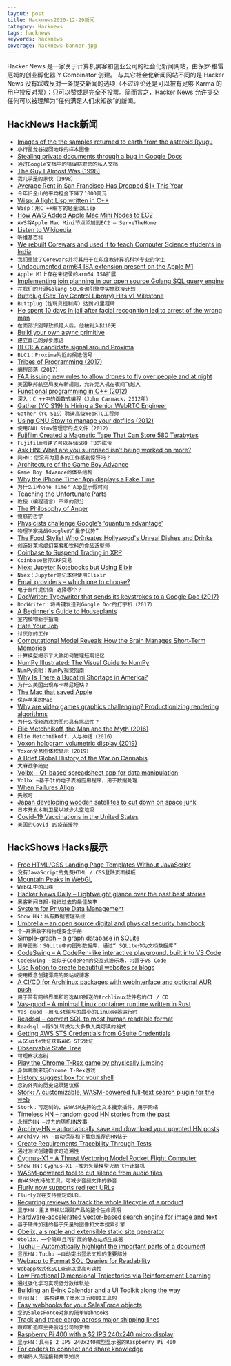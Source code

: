 ```yaml
---
layout: post
title: Hacknews2020-12-29新闻
category: Hacknews
tags: hacknews
keywords: hacknews
coverage: hacknews-banner.jpg
---
```


Hacker News 是一家关于计算机黑客和创业公司的社会化新闻网站，由保罗·格雷厄姆的创业孵化器 Y Combinator 创建。
与其它社会化新闻网站不同的是 Hacker News 没有踩或反对一条提交新闻的选项（不过评论还是可以被有足够 Karma 的用户投反对票）；只可以赞或是完全不投票。简而言之，Hacker News 允许提交任何可以被理解为“任何满足人们求知欲”的新闻。

## HackNews Hack新闻


- [Images of the the samples returned to earth from the asteroid Ryugu](http://www.hayabusa2.jaxa.jp/en/topics/20201225_samples/)
- `小行星龙谷返回地球的样本图像`
- [Stealing private documents through a bug in Google Docs](https://savebreach.com/stealing-private-documents-through-a-google-docs-bug/)
- `通过Google文档中的错误窃取您的私人文档`
- [The Guy I Almost Was (1998)](http://www.electricsheepcomix.com/almostguy/)
- `我几乎是的家伙（1998）`
- [Average Rent in San Francisco Has Dropped $1k This Year](http://socketsite.com/archives/2020/12/average-rent-in-san-francisco-has-dropped-1000-this-year.html)
- `今年旧金山的平均租金下降了1000美元`
- [Wisp: A light Lisp written in C++](https://github.com/adam-mcdaniel/wisp)
- `Wisp：用C ++编写的轻量级Lisp`
- [How AWS Added Apple Mac Mini Nodes to EC2](https://www.servethehome.com/how-aws-added-apple-mac-mini-nodes-to-ec2/)
- `AWS将Apple Mac Mini节点添加到EC2 – ServeTheHome`
- [Listen to Wikipedia](http://listen.hatnote.com/)
- `听维基百科`
- [We rebuilt Corewars and used it to teach Computer Science students in India](https://adinocap.com/blog/corewars-in-india/)
- `我们重建了Corewars并将其用于在印度教计算机科学专业的学生`
- [Undocumented arm64 ISA extension present on the Apple M1](https://gist.github.com/dougallj/7a75a3be1ec69ca550e7c36dc75e0d6f)
- `Apple M1上存在未记录的arm64 ISA扩展`
- [Implementing join planning in our open source Golang SQL query engine](https://www.dolthub.com/blog/2020-12-28-join-planning/)
- `在我们的开源Golang SQL查询引擎中实施联接计划`
- [Buttplug (Sex Toy Control Library) Hits v1 Milestone](https://nonpolynomial.com/2020/12/28/buttplug-hits-v1-milestone/)
- `Buttplug（性玩具控制库）达到v1里程碑`
- [He spent 10 days in jail after facial recognition led to arrest of the wrong man](https://www.nj.com/middlesex/2020/12/he-spent-10-days-in-jail-after-facial-recognition-software-led-to-the-arrest-of-the-wrong-man-lawsuit-says.html)
- `在面部识别导致抓错人后，他被判入狱10天`
- [Build your own async primitive](https://tweedegolf.nl/blog/50/build-your-own-async-primitive)
- `建立自己的异步原语`
- [BLC1: A candidate signal around Proxima](https://sites.psu.edu/astrowright/2020/12/20/blc1-a-candidate-signal-around-proxima/)
- `BLC1：Proxima附近的候选信号`
- [Tribes of Programming (2017)](https://josephg.com/blog/3-tribes/)
- `编程部落（2017）`
- [FAA issuing new rules to allow drones to fly over people and at night](https://www.reuters.com/article/us-usa-drones-faa/u-s-to-allow-small-drones-to-fly-over-people-at-night-idUSKBN2921R8)
- `美国联邦航空局发布新规则，允许无人机在夜间飞越人`
- [Functional programming in C++ (2012)](https://gamasutra.com/view/news/169296/Indepth_Functional_programming_in_C.php)
- `深入：C ++中的函数式编程（John Carmack，2012年）`
- [Gather (YC S19) Is Hiring a Senior WebRTC Engineer](https://www.notion.so/Senior-Video-Engineer-2d9b26e304d54619bbfd34df340f6a4d)
- `Gather（YC S19）聘请高级WebRTC工程师`
- [Using GNU Stow to manage your dotfiles (2012)](http://brandon.invergo.net/news/2012-05-26-using-gnu-stow-to-manage-your-dotfiles.html)
- `使用GNU Stow管理您的点文件（2012）`
- [Fujifilm Created a Magnetic Tape That Can Store 580 Terabytes](https://petapixel.com/2020/12/26/fujifilm-created-a-magnetic-tape-that-can-store-580-terabytes/)
- `Fujifilm创建了可以存储580 TB的磁带`
- [Ask HN: What are you surprised isn’t being worked on more?](item?id=25559571)
- `问HN：您没有为更多的工作感到惊讶吗？`
- [Architecture of the Game Boy Advance](https://www.copetti.org/writings/consoles/game-boy-advance/)
- `Game Boy Advance的体系结构`
- [Why the iPhone Timer App displays a Fake Time](https://lukashermann.dev/writing/why-the-iphone-timer-displays-fake-time/)
- `为什么iPhone Timer App显示假时间`
- [Teaching the Unfortunate Parts](https://www.executeprogram.com/blog/teaching-the-unfortunate-parts)
- `教授（编程语言）不幸的部分`
- [The Philosophy of Anger](http://bostonreview.net/forum/agnes-callard-philosophy-anger)
- `愤怒的哲学`
- [Physicists challenge Google’s ‘quantum advantage’](https://www.nature.com/articles/d41586-020-03434-7)
- `物理学家挑战Google的“量子优势”`
- [The Food Stylist Who Creates Hollywood's Unreal Dishes and Drinks](https://www.atlasobscura.com/articles/food-styling)
- `创造好莱坞虚幻菜肴和饮料的食品造型师`
- [Coinbase to Suspend Trading in XRP](https://www.reuters.com/article/us-coinbase-xrp/coinbase-to-suspend-trading-in-xrp-idUSKBN292222)
- `Coinbase暂停XRP交易`
- [Niex: Jupyter Notebooks but Using Elixir](https://github.com/jonklein/niex)
- `Niex：Jupyter笔记本但使用Elixir`
- [Email providers – which one to choose?](https://digdeeper.neocities.org/ghost/email.html)
- `电子邮件提供商-选择哪个？`
- [DocWriter: Typewriter that sends its keystrokes to a Google Doc (2017)](http://jsomers.net/blog/docwriter)
- `DocWriter：将击键发送到Google Doc的打字机（2017）`
- [A Beginner's Guide to Houseplants](https://www.notion.so/rxhl/A-Beginner-s-Guide-to-Houseplants-f90190a8c15b4bb8b65c60f16e3f9502)
- `室内植物新手指南`
- [Hate Your Job](https://iai.tv/articles/why-you-should-hate-your-job-auid-1075)
- `讨厌你的工作`
- [Computational Model Reveals How the Brain Manages Short-Term Memories](https://neurosciencenews.com/short-term-memory-model-17464/)
- `计算模型揭示了大脑如何管理短期记忆`
- [NumPy Illustrated: The Visual Guide to NumPy](https://medium.com/better-programming/numpy-illustrated-the-visual-guide-to-numpy-3b1d4976de1d)
- `NumPy说明：NumPy视觉指南`
- [Why Is There a Bucatini Shortage in America?](https://www.grubstreet.com/2020/12/2020-bucatini-shortage-investigation.html)
- `为什么美国出现布卡蒂尼短缺？`
- [The Mac that saved Apple](https://sixcolors.com/post/2020/12/20-macs-for-2020-1-imac-g3/)
- `保存苹果的Mac`
- [Why are video games graphics challenging? Productionizing rendering algorithms](https://bartwronski.com/2020/12/27/why-are-video-games-graphics-still-a-challenge-productionizing-rendering-algorithms/)
- `为什么视频游戏的图形具有挑战性？`
- [Elie Metchnikoff, the Man and the Myth (2016)](https://doi.org/10.1159/000443331)
- `Elie Metchnikoff，人与神话（2016）`
- [Voxon hologram volumetric display (2019)](https://newatlas.com/vr/voxon-photonics-3d-hologram-volumetric-displays/)
- `Voxon全息图体积显示（2019）`
- [A Brief Global History of the War on Cannabis](https://thereader.mitpress.mit.edu/a-brief-global-history-of-the-war-on-cannabis/)
- `大麻战争简史`
- [Volbx – Qt-based spreadsheet app for data manipulation](https://github.com/przemek83/volbx)
- `Volbx –基于Qt的电子表格应用程序，用于数据处理`
- [When Failures Align](https://reeshill.net/posts/shell-ci-fail/)
- `失败时`
- [Japan developing wooden satellites to cut down on space junk](https://www.bbc.com/news/business-55463366)
- `日本开发木制卫星以减少太空垃圾`
- [Covid-19 Vaccinations in the United States](https://covid.cdc.gov/covid-data-tracker/#vaccinations)
- `美国的Covid-19疫苗接种`


## HackShows Hacks展示

- [ Free HTML/CSS Landing Page Templates Without JavaScript](https://uisual.com)
- `没有JavaScript的免费HTML / CSS登陆页面模板`
- [ Mountain Peaks in WebGL](https://felixpalmer.github.io/peaks-of-austria/)
- `WebGL中的山峰`
- [ Hacker News Daily – Lightweight glance over the past best stories](https://lopespm.github.io/hackernews-daily)
- `黑客新闻日报-轻扫过去的最佳故事`
- [ System for Private Data Management](https://github.com/Volmarg/personal-management-system)
- `Show HN：私有数据管理系统`
- [ Umbrella – an open source digital and physical security handbook](https://umbrella.secfirst.org)
- `伞–开源数字和物理安全手册`
- [ Simple-graph – a graph database in SQLite](https://github.com/dpapathanasiou/simple-graph)
- `简单图形：SQLite中的图形数据库，通过“ SQLite作为文档数据库”`
- [ CodeSwing – A CodePen-like interactive playground, built into VS Code](https://github.com/codespaces-contrib/codeswing)
- `CodeSwing –类似于CodePen的交互式游乐场，内置于VS Code`
- [ Use Notion to create beautiful websites or blogs](https://notelet.so)
- `使用概念创建漂亮的网站或博客`
- [ A CI/CD for Archlinux packages with webinterface and optional AUR push](https://github.com/bionade24/abs_cd)
- `用于带有网络界面和可选AUR推送的Archlinux软件包的CI / CD`
- [ Vas-quod – A minimal Linux container runtime written in Rust](https://github.com/flouthoc/vas-quod)
- `Vas-quod –用Rust编写的最小的Linux容器运行时`
- [ Readsql – convert SQL to most human readable format](https://github.com/AzisK/readsql)
- `Readsql –将SQL转换为大多数人类可读的格式`
- [ Getting AWS STS Credentials from GSuite Credentials](https://github.com/cucxabong/aws-google-login)
- `从GSuite凭证获取AWS STS凭证`
- [ Observable State Tree](https://github.com/mfbx9da4/observable-state-tree)
- `可观察状态树`
- [ Play the Chrome T-Rex game by physically jumping](https://github.com/veggiedefender/projectordino)
- `身体跳跳来玩Chrome T-Rex游戏`
- [ History suggest box for your shell](https://github.com/adder46/hstr-rs)
- `您的外壳的历史记录建议框`
- [ Stork: A customizable, WASM-powered full-text search plugin for the web](https://stork-search.net)
- `Stork：可定制的，由WASM支持的全文本搜索插件，用于网络`
- [ Timeless HN – random good HN stories from the past](http://thn.rakhim.org/)
- `永恒的HN –过去的随机HN故事`
- [ Archivy-HN – automatically save and download your upvoted HN posts](https://github.com/archivy/archivy-hn)
- `Archivy-HN –自动保存和下载您推荐的HN帖子`
- [ Create Requirements Tracebility Through Tests](https://kown7.github.io/pymergevcd/reqdevsecops.html)
- `通过测试创建需求可追溯性`
- [ Cygnus-X1 – A Thrust Vectoring Model Rocket Flight Computer](https://github.com/polishdude20/CygnusX1)
- `Show HN：Cygnus-X1 –推力矢量模型火箭飞行计算机`
- [ WASM-powered tool to cut silence from audio files](https://silencecutter.web.app/)
- `由WASM支持的工具，可减少音频文件的静音`
- [ Flurly now supports redirect URLs](https://flurly.com/blog/redirect)
- `Flurly现在支持重定向URL`
- [ Recurring reviews to track the whole lifecycle of a product](https://www.buyforlife.com/blog/4kpaLtbnG6MkseMj44niVV/recurring-reviews-to-track-the-whole-lifecycle-of-a-product)
- `显示HN：重复审核以跟踪产品的整个生命周期`
- [ Hardware-accelerated vector-based search engine for image and text](https://github.com/kreeben/resin)
- `基于硬件加速的基于矢量的图像和文本搜索引擎`
- [ Obelix, a simple and extensible static site generator](https://obelix-site-builder.github.io/obelix/)
- `Obelix，一个简单且可扩展的静态站点生成器`
- [ Tuchu – Automatically highlight the important parts of a document](https://tuchu.app/)
- `显示HN：Tuchu –自动突出显示文档的重要部分`
- [ Webapp to Format SQL Queries for Readability](item?id=25561064)
- `Webapp格式化SQL查询以提高可读性`
- [ Low Fractional Dimensional Trajectories via Reinforcement Learning](https://arxiv.org/abs/2012.11662)
- `通过强化学习实现低分数维轨迹`
- [ Building an E-Ink Calendar and a UI Toolkit along the way](https://rahulrav.com/blog/e_ink_dashboard.html)
- `显示HN：一路构建电子墨水日历和UI工具包`
- [ Easy webhooks for your SalesForce objects](https://github.com/internalfx/internalfx-salesforce-webhook-server)
- `您的SalesForce对象的简单Webhooks`
- [ Track and trace cargo across major shipping lines](https://github.com/dhruvkar/tracktrace)
- `跟踪和追踪主要航运公司的货物`
- [ Raspberry Pi 400 with a $2 IPS 240x240 micro display](https://github.com/igbit/micro-displays/blob/main/README.md)
- `显示HN：具有$ 2 IPS 240x240微型显示器的Raspberry Pi 400`
- [ For coders to connect and share knowledge](https://app.showwcase.com)
- `供编码人员连接和共享知识`

